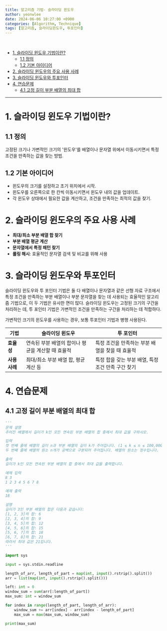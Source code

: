 ```yaml
---
title: 알고리즘 기법- 슬라이딩 윈도우
author: yeonwlee
date: 2024-06-06 10:27:00 +0900
categories: [Algorithm, Technique]
tags: [알고리즘, 슬라이딩윈도우, 투포인터]
---
```


<br>

- [1. 슬라이딩 윈도우 기법이란?](#1-슬라이딩-윈도우-기법이란)
  - [1.1 정의](#11-정의)
  - [1.2 기본 아이디어](#12-기본-아이디어)
- [2. 슬라이딩 윈도우의 주요 사용 사례](#2-슬라이딩-윈도우의-주요-사용-사례)
- [3. 슬라이딩 윈도우와 투포인터](#3-슬라이딩-윈도우와-투포인터)
- [4. 연습문제](#4-연습문제)
  - [4.1 고정 길이 부분 배열의 최대 합](#41-고정-길이-부분-배열의-최대-합)

---

# 1. 슬라이딩 윈도우 기법이란?

## 1.1 정의

고정된 크기나 가변적인 크기의 '윈도우'를 배열이나 문자열 위에서 이동시키면서 특정 조건을 만족하는 값을 찾는 방법.

## 1.2 기본 아이디어

- 윈도우의 크기를 설정하고 초기 위치에서 시작.
- 윈도우를 오른쪽으로 한 칸씩 이동시키면서 윈도우 내의 값을 업데이트.
- 각 윈도우 상태에서 필요한 값을 계산하고, 조건을 만족하는 최적의 값을 찾기.

# 2. 슬라이딩 윈도우의 주요 사용 사례

- **최대/최소 부분 배열 합 찾기**
- **부분 배열 평균 계산**
- **문자열에서 특정 패턴 찾기**
- **롤링 해시**: 효율적인 문자열 검색 및 비교를 위해 사용

# 3. 슬라이딩 윈도우와 투포인터

슬라이딩 윈도우와 투 포인터 기법은 둘 다 배열이나 문자열과 같은 선형 자료 구조에서 특정 조건을 만족하는 부분 배열이나 부분 문자열을 찾는 데 사용되는 효율적인 알고리즘 기법으로, 이 두 기법은 유사한 면이 많다.
슬라이딩 윈도우는 고정된 크기의 구간을 처리하는 데, 투 포인터 기법은 가변적인 조건을 만족하는 구간을 처리하는 데 적합하다.

가변적인 크기의 윈도우를 사용하는 경우, 보통 투포인터 기법과 병행 사용된다.

| 기법          | 슬라이딩 윈도우                                   | 투 포인터                                          |
| ------------- | ------------------------------------------------- | -------------------------------------------------- |
| **효율성**    | 연속된 부분 배열의 합이나 평균을 계산할 때 효율적 | 특정 조건을 만족하는 부분 배열을 찾을 때 효율적    |
| **사용 사례** | 최대/최소 부분 배열 합, 평균 계산 등              | 특정 합을 갖는 부분 배열, 특정 조건 만족 구간 찾기 |

# 4. 연습문제

## 4.1 고정 길이 부분 배열의 최대 합

```python
'''
문제 설명
주어진 배열에서 길이가 k인 모든 연속된 부분 배열의 합 중에서 최대 값을 구하시오.

입력
첫 번째 줄에 배열의 길이 n과 부분 배열의 길이 k가 주어집니다. (1 ≤ k ≤ n ≤ 100,000)
두 번째 줄에 배열의 원소 n개가 공백으로 구분되어 주어집니다. 배열의 원소는 정수입니다.

출력
길이가 k인 모든 연속된 부분 배열의 합 중에서 최대 값을 출력합니다.

예제 입력
8 3
1 2 3 4 5 6 7 8

예제 출력
18

설명
길이가 3인 부분 배열의 합은 다음과 같습니다:
[1, 2, 3]의 합: 6
[2, 3, 4]의 합: 9
[3, 4, 5]의 합: 12
[4, 5, 6]의 합: 15
[5, 6, 7]의 합: 18
[6, 7, 8]의 합: 21
따라서 최대 값은 21입니다.
'''

import sys

input = sys.stdin.readline

length_of_arr, length_of_part = map(int, input().rstrip().split())
arr = list(map(int, input().rstrip().split()))

left: int = 0
window_sum = sum(arr[:length_of_part])
max_sum: int = window_sum

for index in range(length_of_part, length_of_arr):
    window_sum += arr[index] - arr[index - length_of_part]
    max_sum = max(max_sum, window_sum)

print(max_sum)
```
